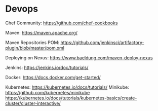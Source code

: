 # Devops

Chef Community: https://github.com/chef-cookbooks 

Maven: https://maven.apache.org/

Maven Repositories POM: https://github.com/jenkinsci/artifactory-plugin/blob/master/pom.xml

Deploying on Nexus: https://www.baeldung.com/maven-deploy-nexus

Jenkins: https://jenkins.io/doc/tutorials/

Docker: https://docs.docker.com/get-started/

Kubernetes: https://kubernetes.io/docs/tutorials/
Minikube: https://github.com/kubernetes/minikube
          https://kubernetes.io/docs/tutorials/kubernetes-basics/create-cluster/cluster-interactive/


